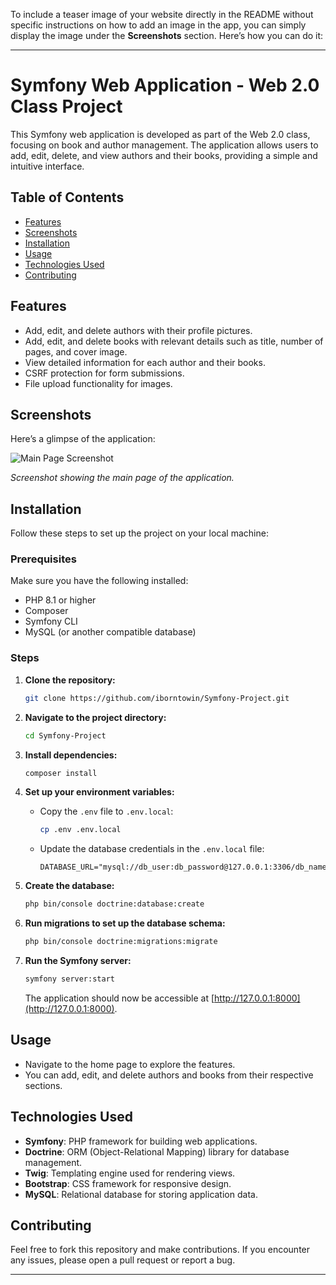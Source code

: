 To include a teaser image of your website directly in the README without specific instructions on how to add an image in the app, you can simply display the image under the **Screenshots** section. Here’s how you can do it:

---

# Symfony Web Application - Web 2.0 Class Project

This Symfony web application is developed as part of the Web 2.0 class, focusing on book and author management. The application allows users to add, edit, delete, and view authors and their books, providing a simple and intuitive interface.

## Table of Contents
- [Features](#features)
- [Screenshots](#screenshots)
- [Installation](#installation)
- [Usage](#usage)
- [Technologies Used](#technologies-used)
- [Contributing](#contributing)

## Features

- Add, edit, and delete authors with their profile pictures.
- Add, edit, and delete books with relevant details such as title, number of pages, and cover image.
- View detailed information for each author and their books.
- CSRF protection for form submissions.
- File upload functionality for images.

## Screenshots

Here’s a glimpse of the application:

![Main Page Screenshot](assets/images/1.png)

_Screenshot showing the main page of the application._

## Installation

Follow these steps to set up the project on your local machine:

### Prerequisites

Make sure you have the following installed:
- PHP 8.1 or higher
- Composer
- Symfony CLI
- MySQL (or another compatible database)

### Steps

1. **Clone the repository:**
   ```bash
   git clone https://github.com/iborntowin/Symfony-Project.git
   ```
   
2. **Navigate to the project directory:**
   ```bash
   cd Symfony-Project
   ```

3. **Install dependencies:**
   ```bash
   composer install
   ```

4. **Set up your environment variables:**
   - Copy the `.env` file to `.env.local`:
     ```bash
     cp .env .env.local
     ```
   - Update the database credentials in the `.env.local` file:
     ```
     DATABASE_URL="mysql://db_user:db_password@127.0.0.1:3306/db_name"
     ```

5. **Create the database:**
   ```bash
   php bin/console doctrine:database:create
   ```

6. **Run migrations to set up the database schema:**
   ```bash
   php bin/console doctrine:migrations:migrate
   ```

7. **Run the Symfony server:**
   ```bash
   symfony server:start
   ```
   The application should now be accessible at [http://127.0.0.1:8000](http://127.0.0.1:8000).

## Usage

- Navigate to the home page to explore the features.
- You can add, edit, and delete authors and books from their respective sections.

## Technologies Used

- **Symfony**: PHP framework for building web applications.
- **Doctrine**: ORM (Object-Relational Mapping) library for database management.
- **Twig**: Templating engine used for rendering views.
- **Bootstrap**: CSS framework for responsive design.
- **MySQL**: Relational database for storing application data.

## Contributing

Feel free to fork this repository and make contributions. If you encounter any issues, please open a pull request or report a bug.

---
